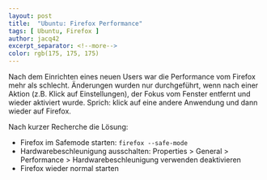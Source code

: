 ```yaml
---
layout: post
title:  "Ubuntu: Firefox Performance"
tags: [ Ubuntu, Firefox ]
author: jacq42
excerpt_separator: <!--more-->
color: rgb(175, 175, 175)
---
```


<!--more-->

Nach dem Einrichten eines neuen Users war die Performance vom Firefox mehr als schlecht. Änderungen wurden nur durchgeführt, wenn nach einer Aktion (z.B. Klick auf Einstellungen), der Fokus vom Fenster entfernt und wieder aktiviert wurde. Sprich: klick auf eine andere Anwendung und dann wieder auf Firefox.

Nach kurzer Recherche die Lösung:
* Firefox im Safemode starten: `firefox --safe-mode`
* Hardwarebeschleunigung ausschalten: Properties > General > Performance > Hardwarebeschleunigung verwenden deaktivieren
* Firefox wieder normal starten